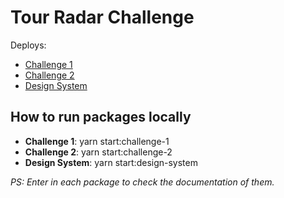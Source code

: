 # Tour Radar Challenge

Deploys:

- [Challenge 1](https://tour-radar-challenge-1.vercel.app/)
- [Challenge 2](https://tour-radar-challenge-2.vercel.app/)
- [Design System](https://tour-radar-design-system.vercel.app/)

## How to run packages locally

- **Challenge 1**: yarn start:challenge-1
- **Challenge 2**: yarn start:challenge-2
- **Design System**: yarn start:design-system

_PS: Enter in each package to check the documentation of them._
